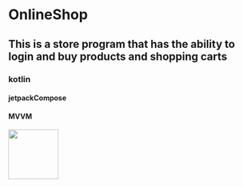 # OnlineShop
## This is a store program that has the ability to login and buy products and shopping carts
### kotlin
#### jetpackCompose
#### MVVM

<img src="https://github.com/Reezaa97/OnlineShop/assets/142265400/0b60766f-f640-441b-a95d-8e32728bded2" width="100">

